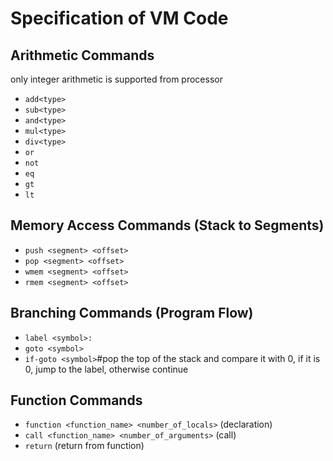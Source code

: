 # Specification of VM Code

## Arithmetic Commands
only integer arithmetic is supported from processor
- `add<type>`
- `sub<type>`
- `and<type>`
- `mul<type>`
- `div<type>`
- `or`
- `not`
- `eq`
- `gt`
- `lt`

## Memory Access Commands (Stack to Segments)
- `push <segment> <offset>`
- `pop <segment> <offset>`
- `wmem <segment> <offset>`
- `rmem <segment> <offset>`

## Branching Commands (Program Flow)
- `label <symbol>:`
- `goto <symbol>`
- `if-goto <symbol>`#pop the top of the stack and compare it with 0, if it is 0, jump to the label, otherwise continue

## Function Commands
- `function <function_name> <number_of_locals>` (declaration)
- `call <function_name> <number_of_arguments>` (call)
- `return` (return from function)
